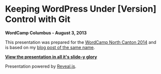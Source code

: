 # Keeping WordPress Under [Version] Control with Git

**WordCamp Columbus - August 3, 2013**

This presentation was prepared for the [WordCamp North Canton 2014](http://2014.northcanton.wordcamp.org/) and is based on my [blog post of the same name](http://stevegrunwell.com/blog/keeping-wordpress-under-version-control-with-git/).

**[View the presentation in all it's slide-y glory](http://stevegrunwell.github.io/wordpress-git)**

Presentation powered by [Reveal.js](https://github.com/hakimel/reveal.js).